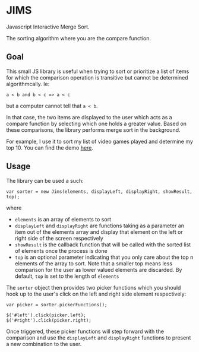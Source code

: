 # JIMS
Javascript Interactive Merge Sort.

The sorting algorithm where you are the compare function.

## Goal
This small JS library is useful when trying to sort or prioritize a list of items for which the comparison operation is transitive but cannot be determined algorithmcally.
Ie:
```
a < b and b < c => a < c
```
but a computer cannot tell that `a < b`.

In that case, the two items are displayed to the user which acts as a compare function by selecting which one holds a greater value. Based on these comparisons, the library performs merge sort in the background.

For example, I use it to sort my list of video games played and determine my top 10. You can find the demo [here](https://abrochard.github.io/game-timeline/sort.html).

## Usage
The library can be used a such:
```
var sorter = new Jims(elements, displayLeft, displayRight, showResult, top);
```
where
- `elements` is an array of elements to sort
- `displayLeft` and `displayRight` are functions taking as a parameter an item out of the elements array and display that element on the left or right side of the screen respectively
- `showResult` is the callback function that will be called with the sorted list of elements once the process is done
- `top` is an optional parameter indicating that you only care about the top n elements of the array to sort. Note that a smaller top means less comparison for the user as lower valued elements are discarded. By default, `top` is set to the length of `elements`

The `sorter` object then provides two picker functions which you should hook up to the user's click on the left and right side element respectively:
```
var picker = sorter.pickerFunctions();

$('#left').click(picker.left);
$('#right').click(picker.right);
```
Once triggered, these picker functions will step forward with the comparison and use the `displayLeft` and `displayRight` functions to present a new combination to the user.
